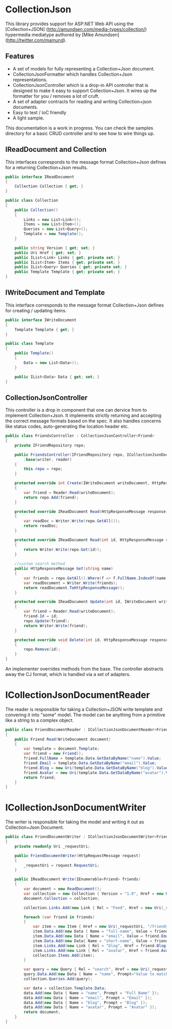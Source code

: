 # CollectionJson

This library provides support for ASP.NET Web API using the [Collection+JSON] (http://amundsen.com/media-types/collection/) hypermedia mediatype authored by [Mike Amundsen] (http://twitter.com/mamund).

## Features

* A set of models for fully representing a Collection+Json document.
* CollectionJsonFormatter which handles Collection+Json representations.
* CollectionJsonController which is a drop-in API controller that is designed to make it easy to support Collection+Json. It wires up the formatter for you / removes a lot of cruft.
* A set of adapter contracts for reading and writing Collection+json documents.
* Easy to test / IoC friendly
* A light sample.

This documentation is a work in progress. You can check the samples directory for a basic CRUD controller and to see how to wire things up.

## IReadDocument and Collection
This interfaces corresponds to the message format Collection+Json defines for a returning Collection+Json results.

```csharp
public interface IReadDocument
{
    Collection Collection { get; }
}

public class Collection
{
    public Collection()
    {
        Links = new List<Link>();
        Items = new List<Item>();
        Queries = new List<Query>();
        Template = new Template();
    }

    public string Version { get; set; }
    public Uri Href { get; set; }
    public IList<Link> Links { get; private set; }
    public IList<Item> Items { get; private set; }
    public IList<Query> Queries { get; private set; }
    public Template Template { get; private set; }
}
```

## IWriteDocument and Template
This interface corresponds to the message format Collection+Json defines for creating / updating items.

```csharp
public interface IWriteDocument
{
    Template Template { get; }
}

public class Template
{
    public Template()
    {
        Data = new List<Data>();
    }

    public IList<Data> Data { get; set; }
}
```

## CollectionJsonController
This controller is a drop in component that one can dervice from to implement Collection+Json. It implements strictly returning and accepting the correct message formats based on the spec. It also handles concerns like status codes, auto-generating the location header etc.

```csharp
public class FriendsController : CollectionJsonController<Friend>
{
    private IFriendRepository repo;

    public FriendsController(IFriendRepository repo, ICollectionJsonDocumentWriter<Friend> writer, ICollectionJsonDocumentReader<Friend> reader)
        :base(writer, reader)
    {
        this.repo = repo;
    }

    protected override int Create(IWriteDocument writeDocument, HttpResponseMessage response)
    {
        var friend = Reader.Read(writeDocument);
        return repo.Add(friend);
    }

    protected override IReadDocument Read(HttpResponseMessage response)
    {
        var readDoc = Writer.Write(repo.GetAll());
        return readDoc;
    }

    protected override IReadDocument Read(int id, HttpResponseMessage response)
    {
        return Writer.Write(repo.Get(id));
    }
    
    //custom search method   
    public HttpResponseMessage Get(string name)
    {
        var friends = repo.GetAll().Where(f => f.FullName.IndexOf(name, StringComparison.OrdinalIgnoreCase) > -1);
        var readDocument = Writer.Write(friends);
        return readDocument.ToHttpResponseMessage();
    }

    protected override IReadDocument Update(int id, IWriteDocument writeDocument, HttpResponseMessage response)
    {
        var friend = Reader.Read(writeDocument);
        friend.Id = id;
        repo.Update(friend);
        return Writer.Write(friend);
    }

    protected override void Delete(int id, HttpResponseMessage response)
    {
        repo.Remove(id);
    }
}
``` 

An implementer overrides methods from the base. The controller abstracts away the CJ format, which is handled via a set of adapters.

# ICollectionJsonDocumentReader

The reader is responsible for taking a Collection+JSON write template and convering it into "some" model. The model can be anything from a primitive like a string to a complex object.

```csharp
public class FriendDocumentReader : ICollectionJsonDocumentReader<Friend>
{
    public Friend Read(WriteDocument document)
    {
        var template = document.Template;
        var friend = new Friend();
        friend.FullName = template.Data.GetDataByName("name").Value;
        friend.Email = template.Data.GetDataByName("email").Value;
        friend.Blog = new Uri(template.Data.GetDataByName("blog").Value);
        friend.Avatar = new Uri(template.Data.GetDataByName("avatar").Value);
        return friend;
    }
}
```

# ICollectionJsonDocumentWriter

The writer is responsible for taking the model and writing it out as Collection+Json Document.

```csharp
public class FriendDocumentWriter : ICollectionJsonDocumentWriter<Friend>
{
    private readonly Uri _requestUri;

    public FriendDocumentWriter(HttpRequestMessage request)
    {
        _requestUri = request.RequestUri;
    }

    public IReadDocument Write(IEnumerable<Friend> friends)
    {
        var document = new ReadDocument();
        var collection = new Collection { Version = "1.0", Href = new Uri(_requestUri, "/friends/") };
        document.Collection = collection;

        collection.Links.Add(new Link { Rel = "Feed", Href = new Uri(_requestUri, "/friends/rss") });

        foreach (var friend in friends)
        {
            var item = new Item { Href = new Uri(_requestUri, "/friends/" + friend.Id) };
            item.Data.Add(new Data { Name = "full-name", Value = friend.FullName, Prompt = "Full Name" });
            item.Data.Add(new Data { Name = "email", Value = friend.Email, Prompt = "Email" });
            item.Data.Add(new Data{ Name = "short-name", Value = friend.ShortName, Prompt = "Short Name"});
            item.Links.Add(new Link { Rel = "blog", Href = friend.Blog, Prompt = "Blog" });
            item.Links.Add(new Link { Rel = "avatar", Href = friend.Avatar, Prompt = "Avatar", Render = "Image" });
            collection.Items.Add(item);
        }

        var query = new Query { Rel = "search", Href = new Uri(_requestUri, "/friends"), Prompt = "Search" };
        query.Data.Add(new Data { Name = "name", Prompt="Value to match against the Full Name" });
        collection.Queries.Add(query);

        var data = collection.Template.Data;
        data.Add(new Data { Name = "name", Prompt = "Full Name" });
        data.Add(new Data { Name = "email", Prompt = "Email" });
        data.Add(new Data { Name = "blog", Prompt = "Blog" });
        data.Add(new Data { Name = "avatar", Prompt = "Avatar" });
        return document;
    }
}
```
